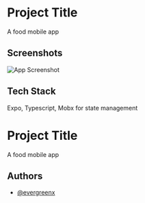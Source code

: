 
# Project Title
A food mobile app


## Screenshots

![App Screenshot](https://res.cloudinary.com/evergreenx/image/upload/v1679484580/Cargo_watch_presentation_fzo1pn.png)


## Tech Stack

 Expo, Typescript, Mobx for state management




# Project Title
A food mobile app


## Authors

- [@evergreenx](https://www.github.com/evergreenx)

